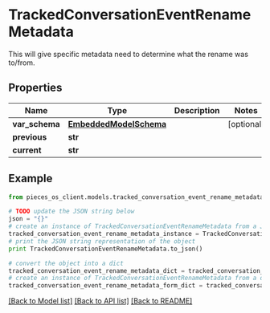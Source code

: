 # TrackedConversationEventRenameMetadata

This will give specific metadata need to determine what the rename was to/from.

## Properties

Name | Type | Description | Notes
------------ | ------------- | ------------- | -------------
**var_schema** | [**EmbeddedModelSchema**](EmbeddedModelSchema.md) |  | [optional] 
**previous** | **str** |  | 
**current** | **str** |  | 

## Example

```python
from pieces_os_client.models.tracked_conversation_event_rename_metadata import TrackedConversationEventRenameMetadata

# TODO update the JSON string below
json = "{}"
# create an instance of TrackedConversationEventRenameMetadata from a JSON string
tracked_conversation_event_rename_metadata_instance = TrackedConversationEventRenameMetadata.from_json(json)
# print the JSON string representation of the object
print TrackedConversationEventRenameMetadata.to_json()

# convert the object into a dict
tracked_conversation_event_rename_metadata_dict = tracked_conversation_event_rename_metadata_instance.to_dict()
# create an instance of TrackedConversationEventRenameMetadata from a dict
tracked_conversation_event_rename_metadata_form_dict = tracked_conversation_event_rename_metadata.from_dict(tracked_conversation_event_rename_metadata_dict)
```
[[Back to Model list]](../README.md#documentation-for-models) [[Back to API list]](../README.md#documentation-for-api-endpoints) [[Back to README]](../README.md)


